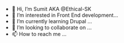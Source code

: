 - 👋 Hi, I’m Sumit AKA @Ethical-SK
- 👀 I’m interested in  Front End development...
- 🌱 I’m currently learning Drupal ...
- 💞️ I’m looking to collaborate on ...
- 📫 How to reach me ...

<!---
Ethical-SK/Ethical-SK is a ✨ special ✨ repository because its `README.md` (this file) appears on your GitHub profile.
You can click the Preview link to take a look at your changes.
--->
